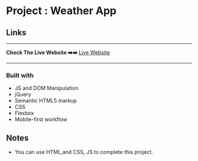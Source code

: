 # Project : Weather App

## Links
<hr>
<b>Check The Live Website ➡️➡️</b> <a href="https://joemre.github.io/Weather_App_jQuery/">Live Website</a> 
<hr>

### Built with
- JS and DOM Manipulation
- jQuery
- Semantic HTML5 markup
- CSS 
- Flexbox
- Mobile-first workflow

## Notes

- You can use HTML,and CSS, JS to complete this project.

